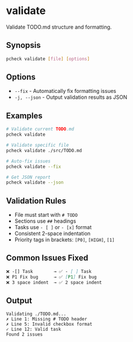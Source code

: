 # validate

Validate TODO.md structure and formatting.

## Synopsis

```bash
pcheck validate [file] [options]
```

## Options

- `--fix` - Automatically fix formatting issues
- `-j, --json` - Output validation results as JSON

## Examples

```bash
# Validate current TODO.md
pcheck validate

# Validate specific file
pcheck validate ./src/TODO.md

# Auto-fix issues
pcheck validate --fix

# Get JSON report
pcheck validate --json
```

## Validation Rules

- File must start with `# TODO`
- Sections use `##` headings
- Tasks use `- [ ]` or `- [x]` format
- Consistent 2-space indentation
- Priority tags in brackets: `[P0]`, `[HIGH]`, `[1]`

## Common Issues Fixed

```markdown
❌ -[] Task        → ✅ - [ ] Task
❌ P1 Fix bug      → ✅ [P1] Fix bug
❌ 3 space indent  → ✅ 2 space indent
```

## Output

```
Validating ./TODO.md...
✗ Line 1: Missing # TODO header
✗ Line 5: Invalid checkbox format
✓ Line 12: Valid task
Found 2 issues
```